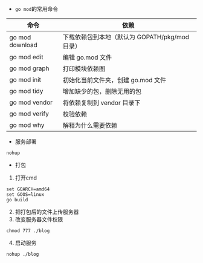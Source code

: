 * `go mod`的常用命令

| 命令 | 依赖 |
| --------------- | ---------------------------------------------- |
| go mod download | 下载依赖包到本地（默认为 GOPATH/pkg/mod 目录） |
| go mod edit     | 编辑 go.mod 文件                               |
| go mod graph    | 打印模块依赖图                                 |
| go mod init     | 初始化当前文件夹，创建 go.mod 文件             |
| go mod tidy     | 增加缺少的包，删除无用的包                     |
| go mod vendor   | 将依赖复制到 vendor 目录下                     |
| go mod verify   | 校验依赖                                       |
| go mod why      | 解释为什么需要依赖                             |

* 服务部署

`nohup` 

* 打包

1. 打开cmd
```shell
set GOARCH=amd64
set GOOS=linux
go build
```

2. 把打包后的文件上传服务器
3. 改变服务器文件权限

```shell
chmod 777 ./blog
```

4. 启动服务

```shell
nohup ./blog
```
